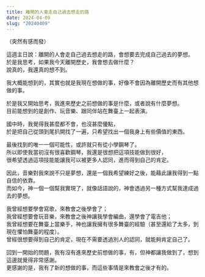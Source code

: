 ```yaml
---
title: 離開的人會走自己過去想走的路
date: 2024-04-09
slug: "20240409"
---
```


（突然有感而發）

這週主日說：離開的人會走自己過去想走的路，會想要去完成自己過去的夢想。\
於是我思考，如果我今天離開歷史，我會想去做什麼？\
說真的，我還真的想不到。

我大概能想到的，其實也就是我現在想做的事，好像不會因為離開歷史而有其他想做的事。

於是我又開始思考，我進來歷史之前想做的事是什麼，或者說有什麼夢想。\
目前能想到的是創作、玩音樂、跟同伴站在舞臺上一起表演。

國中時，我覺得我甚麼都不會，也沒甚麼優點，\
於是把自己從頭到尾扒開找了一遍，只希望找出一個我身上有些價值的東西。

最後找到的唯一一個可能性，或許就只有從小學鋼琴了。\
所以即使我當初沒有很喜歡鋼琴，我還是很想把這項技能做到很好，\
很希望透過這項技能能讓我可以被更多人認同，進而得到自己的肯定。

因此，音樂對我來說不只是夢想，還是一個我希望練好之後，能藉此讓我得到一點自信的依靠。\
而如今，神一個一個幫我實現了，就像話語說的，神會透過另一種方式幫我達成過去的夢想。

我曾經想要學會寫歌，來教會之後學會了；\
我曾經想要會玩音樂，來教會之後神讓我學會編曲，還學會了電吉他；\
我曾經想要在舞臺上當樂手，神也讓我擁有很多舞臺的經驗（甚至還給了太多，到現在懼怕舞臺的程度）。\
曾經很想要得到自己的肯定，現在不需要透過別人的認同，就能夠肯定自己了。

回到一開始的問題，我有沒有進來歷史前想做的事，有，但神都讓我做到了，想到這邊就覺得非常感謝。\
更感謝的是，我有了新的想做的事，而這些事情是來教會之後才有的。
